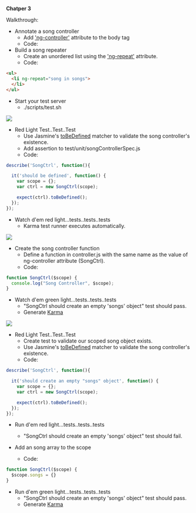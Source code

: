 **Chatper 3**

Walkthrough:

* Annotate a song controller
    * Add ['ng-controller'](http://docs.angularjs.org/api/ng.directive:ngController) attribute to the body tag
    * Code:
    <body ng-controller="SongCtrl">
* Build a song repeater
    * Create an unordered list using the ['ng-repeat'](http://docs.angularjs.org/api/ng.directive:ngRepeat) attribute.
    * Code:

```html
<ul>
  <li ng-repeat="song in songs">
  </li>
</ul>
```
* Start your test server
  * ./scripts/test.sh

![](https://s3.amazonaws.com/uploads.hipchat.com/18058/79163/ta0nbmhu0gyfrqy/Screen%20Shot%202013-05-16%20at%206.21.48%20PM.png)

* Red Light Test..Test..Test
    * Use Jasmine's [toBeDefined](https://github.com/pivotal/jasmine/wiki/Matchers) matcher to validate the song controller's existence.
    * Add assertion to test/unit/songControllerSpec.js
    * Code:

```javascript
describe('SongCtrl', function(){

  it('should be defined', function() {
    var scope = {};
    var ctrl = new SongCtrl(scope);

    expect(ctrl).toBeDefined();
  });
});
```

* Watch d'em red light...tests..tests..tests
    * Karma test runner executes automatically.

![](https://s3.amazonaws.com/uploads.hipchat.com/18058/79163/whws7epv0uuk5di/Screen%20Shot%202013-05-16%20at%206.22.37%20PM.png)

* Create the song controller function
    * Define a function in controller.js with the same name as the value of ng-controller attribute (SongCtrl).
    * Code:

```javascript
function SongCtrl($scope) {
  console.log("Song Controller", $scope);
}
```

* Watch d'em green light...tests..tests..tests
    * "SongCtrl should create an empty 'songs' object" test should pass.
    * Generate [Karma](http://4.bp.blogspot.com/_haAzLMekLyU/TBuvq_ef_4I/AAAAAAAACdw/iCLVVm31xbQ/s1600/bliss.jpg)

![](https://s3.amazonaws.com/uploads.hipchat.com/18058/79163/hsvh8cutbhxhvuc/Screen%20Shot%202013-05-16%20at%206.22.52%20PM.png)

* Red Light Test..Test..Test
    * Create test to validate our scoped song object exists.
    * Use Jasmine's [toBeDefined](https://github.com/pivotal/jasmine/wiki/Matchers) matcher to validate the song controller's existence.
    * Code:

```javascript
describe('SongCtrl', function(){

  it('should create an empty "songs" object', function() {
    var scope = {};
    var ctrl = new SongCtrl(scope);

    expect(ctrl).toBeDefined();
  });
});
```

* Run d'em red light...tests..tests..tests
    * "SongCtrl should create an empty 'songs' object" test should fail.

* Add an song array to the scope
    * Code:

```javascript
function SongCtrl($scope) {
  $scope.songs = {}
}
```

* Run d'em green light...tests..tests..tests
    * "SongCtrl should create an empty 'songs' object" test should pass.
    * Generate [Karma](http://4.bp.blogspot.com/_haAzLMekLyU/TBuvq_ef_4I/AAAAAAAACdw/iCLVVm31xbQ/s1600/bliss.jpg)
